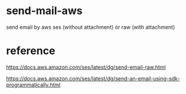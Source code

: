# send-mail-aws
send email by aws ses (without attachment) or raw (with attachment)

# reference
https://docs.aws.amazon.com/ses/latest/dg/send-email-raw.html

https://docs.aws.amazon.com/ses/latest/dg/send-an-email-using-sdk-programmatically.html
